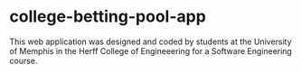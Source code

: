# college-betting-pool-app

This web application was designed and coded by students at the University of Memphis in the Herff College of Engineeering for a Software Engineering course.
